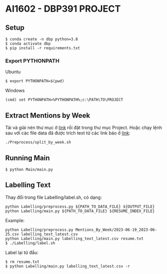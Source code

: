 # AI1602 - DBP391 PROJECT

## Setup
```
$ conda create -n dbp python=3.8
$ conda activate dbp
$ pip install -r requirements.txt
```
### Export PYTHONPATH
Ubuntu
```
$ export PYTHONPATH=$(pwd)
```
Windows
```
(cmd) set PYTHONPATH=%PYTHONPATH%;c:\PATH\TO\PROJECT
```
## Extract Mentions by Week
Tải và giải nén thư mục ở [link](https://drive.google.com/file/d/1SNaYdNTq7DUc-M_o3afE1ciY_mY8tRHX/view?usp=drive_link) rồi đặt trong thư mục Project.
Hoặc chạy lệnh sau với các file data đã được trích text từ các link báo ở [link](https://drive.google.com/drive/folders/15rWZJ4H4skCWS1y7iLZKf3UxEhMOjQAK?usp=drive_link):
```
./Preprocess/split_by_week.sh
```

## Running Main
```
$ python Main/main.py
```

## Labelling Text
Thay đổi trong file Labelling/label.sh, có dạng:
```
python Labelling/preprocess.py ${PATH_TO_DATA_FILE} ${OUTPUT_FILE}
python Labelling/main.py ${PATH_TO_DATA_FILE} ${RESUME_INDEX_FILE}
```

Example: 
``` 
python Labelling/preprocess.py Mentions_By_Week/2023-06-19_2023-06-25.csv labelling_text_latest.csv
python Labelling/main.py labelling_text_latest.csv resume.txt
$ ./Labelling/label.sh
```
Label lại từ đầu:
``` 
$ rm resume.txt
$ python Labelling/main.py labelling_text_latest.csv -r
```
